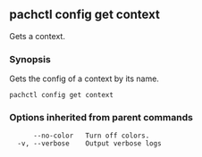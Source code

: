 ## pachctl config get context

Gets a context.

### Synopsis


Gets the config of a context by its name.

```
pachctl config get context
```

### Options inherited from parent commands

```
      --no-color   Turn off colors.
  -v, --verbose    Output verbose logs
```

